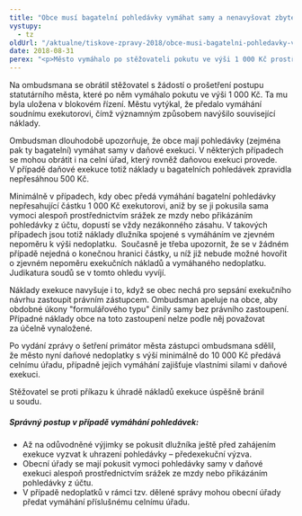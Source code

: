 ```yaml
---
title: "Obce musí bagatelní pohledávky vymáhat samy a nenavyšovat zbytečně dluh o náklady soudního exekutora"
vystupy:
  - tz
oldUrl: "/aktualne/tiskove-zpravy-2018/obce-musi-bagatelni-pohledavky-vymahat-samy-a-nenavysovat-zbytecne-dluh-o-naklady-soudniho"
date: 2018-08-31
perex: "<p>Město vymáhalo po stěžovateli pokutu ve výši 1 000 Kč prostřednictvím soudního exekutora. Celkové náklady exekuce dosáhly částky téměř 4 600 Kč. Město tímto postupem pochybilo, protože je povinno volit takový způsob vymáhání, aby výše nákladů nebyla ve zjevném nepoměru k výši nedoplatku. Město již částky do 10 000 Kč prostřednictvím soudního exekutora nevymáhá.  </p>"
---
```


<!-- imported from the old website -->

<p>Na ombudsmana se obrátil stěžovatel s žádostí o prošetření postupu statutárního města, které po něm vymáhalo pokutu ve výši 1 000 Kč. Ta mu byla uložena v blokovém řízení. Městu vytýkal, že předalo vymáhání soudnímu exekutorovi, čímž významným způsobem navýšilo související náklady. </p> <p>Ombudsman dlouhodobě upozorňuje, že obce mají pohledávky (zejména pak ty bagatelní) vymáhat samy v daňové exekuci. V některých případech se mohou obrátit i na celní úřad, který rovněž daňovou exekuci provede. V případě daňové exekuce totiž náklady u bagatelních pohledávek zpravidla nepřesáhnou 500 Kč. </p> <p>Minimálně v případech, kdy obec předá vymáhání bagatelní pohledávky nepřesahující částku 1 000 Kč exekutorovi, aniž by se ji pokusila sama vymoci alespoň prostřednictvím srážek ze mzdy nebo přikázáním pohledávky z účtu, dopustí se vždy nezákonného zásahu. V takových případech jsou totiž náklady dlužníka spojené s vymáháním ve zjevném nepoměru k výši nedoplatku.  Současně je třeba upozornit, že se v žádném případě nejedná o konečnou hranici částky, u níž již nebude možné hovořit o zjevném nepoměru exekučních nákladů a vymáhaného nedoplatku. Judikatura soudů se v tomto ohledu vyvíjí.</p> <p>Náklady exekuce navyšuje i to, když se obec nechá pro sepsání exekučního návrhu zastoupit právním zástupcem. Ombudsman apeluje na obce, aby obdobné úkony &quot;formulářového typu&quot; činily samy bez právního zastoupení. Případné náklady obce na toto zastoupení nelze podle něj považovat za účelně vynaložené. </p> <p>Po vydání zprávy o šetření primátor města zástupci ombudsmana sdělil, že město nyní daňové nedoplatky s výší minimálně do 10 000 Kč předává celnímu úřadu, případně jejich vymáhání zajišťuje vlastními silami v daňové exekuci.</p> <p>Stěžovatel se proti příkazu k úhradě nákladů exekuce úspěšně bránil u soudu.</p> <h5>Správný postup v případě vymáhání pohledávek:</h5> <p></p><ul><li>Až na odůvodněné výjimky se pokusit dlužníka ještě před zahájením exekuce vyzvat k uhrazení pohledávky – předexekuční výzva.</li><li>Obecní úřady se mají pokusit vymoci pohledávky samy v daňové exekuci alespoň prostřednictvím srážek ze mzdy nebo přikázáním pohledávky z účtu.</li><li>V případě nedoplatků v rámci tzv. dělené správy mohou obecní úřady předat vymáhání příslušnému celnímu úřadu.</li></ul><p></p>
